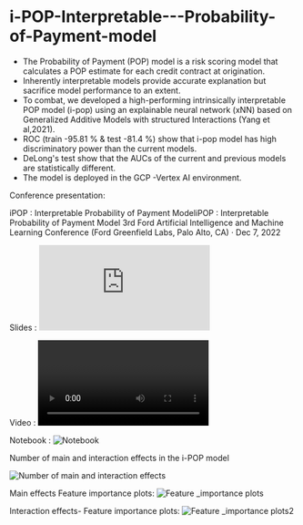 # i-POP-Interpretable---Probability-of-Payment-model

- The Probability of Payment (POP) model is a risk scoring model that calculates a POP estimate for each  credit contract at origination.
- Inherently interpretable models provide accurate explanation but sacrifice model performance to an extent.
- To combat, we developed a high-performing intrinsically interpretable POP model (i-pop) using an explainable neural network (xNN)  based on Generalized Additive Models   with structured Interactions (Yang et al,2021).   
- ROC (train -95.81 % & test -81.4 %) show that i-pop model has high discriminatory power than the current models.
- DeLong's test show that the AUCs of the current and previous models are statistically different.
- The model is deployed in the GCP -Vertex AI environment. 

Conference presentation:

iPOP : Interpretable Probability of Payment ModeliPOP : Interpretable Probability of Payment Model
3rd Ford Artificial Intelligence and Machine Learning Conference (Ford Greenfield Labs, Palo Alto, CA) · Dec 7, 2022


Slides : ![Conference presentation](https://github.com/sprasadhpy/i-POP-Interpretable---Probability-of-Payment-model/blob/main/i-POP%20Interpretable%20%20Probability%20of%20Payment%20model.pdf)

Video : ![Conference Video](https://github.com/sprasadhpy/i-POP-Interpretable---Probability-of-Payment-model/blob/main/015-video.mp4.mp4)

Notebook : ![Notebook](https://github.com/sprasadhpy/i-POP-Interpretable---Probability-of-Payment-model/blob/main/UK_COMM_(Latest)%20(Rahul).ipynb)

Number of main and interaction effects in the i-POP model


![Number of main and interaction effects](https://user-images.githubusercontent.com/40602129/219279477-b4842114-d152-40d6-aefa-53ae18d98980.png)


 Main effects Feature importance plots: 
![Feature _importance plots](https://user-images.githubusercontent.com/40602129/219279972-de27b7cc-3da2-45f1-9801-eea7a340ea3f.png)

Interaction effects- Feature importance plots: 
![Feature _importance plots2](https://user-images.githubusercontent.com/40602129/219280102-ab8f7812-9709-4998-a3a8-6ad002cd514a.png)
